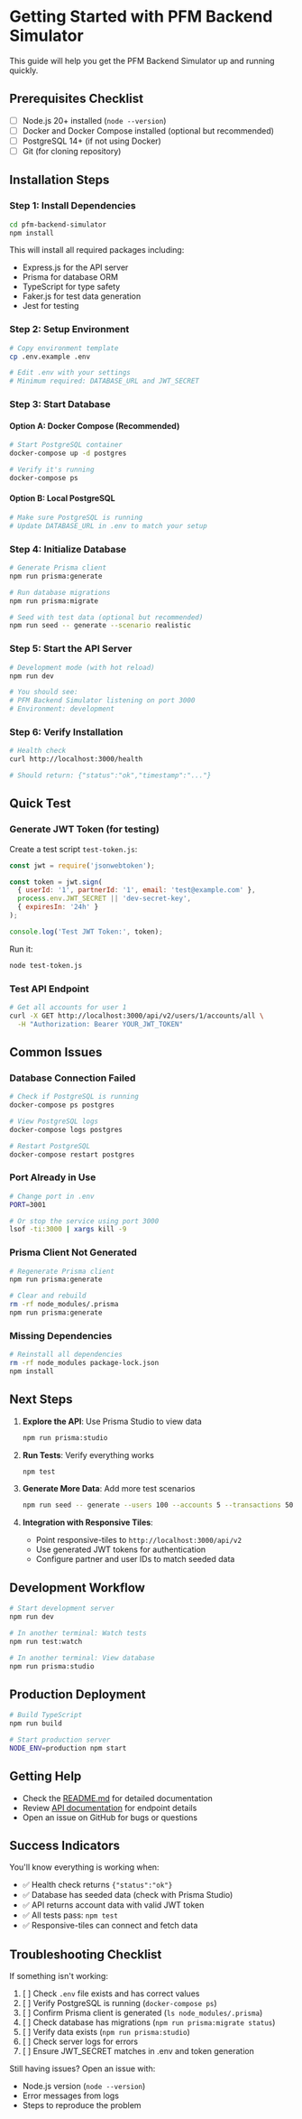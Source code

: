 # Getting Started with PFM Backend Simulator

This guide will help you get the PFM Backend Simulator up and running quickly.

## Prerequisites Checklist

- [ ] Node.js 20+ installed (`node --version`)
- [ ] Docker and Docker Compose installed (optional but recommended)
- [ ] PostgreSQL 14+ (if not using Docker)
- [ ] Git (for cloning repository)

## Installation Steps

### Step 1: Install Dependencies

```bash
cd pfm-backend-simulator
npm install
```

This will install all required packages including:
- Express.js for the API server
- Prisma for database ORM
- TypeScript for type safety
- Faker.js for test data generation
- Jest for testing

### Step 2: Setup Environment

```bash
# Copy environment template
cp .env.example .env

# Edit .env with your settings
# Minimum required: DATABASE_URL and JWT_SECRET
```

### Step 3: Start Database

#### Option A: Docker Compose (Recommended)

```bash
# Start PostgreSQL container
docker-compose up -d postgres

# Verify it's running
docker-compose ps
```

#### Option B: Local PostgreSQL

```bash
# Make sure PostgreSQL is running
# Update DATABASE_URL in .env to match your setup
```

### Step 4: Initialize Database

```bash
# Generate Prisma client
npm run prisma:generate

# Run database migrations
npm run prisma:migrate

# Seed with test data (optional but recommended)
npm run seed -- generate --scenario realistic
```

### Step 5: Start the API Server

```bash
# Development mode (with hot reload)
npm run dev

# You should see:
# PFM Backend Simulator listening on port 3000
# Environment: development
```

### Step 6: Verify Installation

```bash
# Health check
curl http://localhost:3000/health

# Should return: {"status":"ok","timestamp":"..."}
```

## Quick Test

### Generate JWT Token (for testing)

Create a test script `test-token.js`:

```javascript
const jwt = require('jsonwebtoken');

const token = jwt.sign(
  { userId: '1', partnerId: '1', email: 'test@example.com' },
  process.env.JWT_SECRET || 'dev-secret-key',
  { expiresIn: '24h' }
);

console.log('Test JWT Token:', token);
```

Run it:
```bash
node test-token.js
```

### Test API Endpoint

```bash
# Get all accounts for user 1
curl -X GET http://localhost:3000/api/v2/users/1/accounts/all \
  -H "Authorization: Bearer YOUR_JWT_TOKEN"
```

## Common Issues

### Database Connection Failed

```bash
# Check if PostgreSQL is running
docker-compose ps postgres

# View PostgreSQL logs
docker-compose logs postgres

# Restart PostgreSQL
docker-compose restart postgres
```

### Port Already in Use

```bash
# Change port in .env
PORT=3001

# Or stop the service using port 3000
lsof -ti:3000 | xargs kill -9
```

### Prisma Client Not Generated

```bash
# Regenerate Prisma client
npm run prisma:generate

# Clear and rebuild
rm -rf node_modules/.prisma
npm run prisma:generate
```

### Missing Dependencies

```bash
# Reinstall all dependencies
rm -rf node_modules package-lock.json
npm install
```

## Next Steps

1. **Explore the API**: Use Prisma Studio to view data
   ```bash
   npm run prisma:studio
   ```

2. **Run Tests**: Verify everything works
   ```bash
   npm test
   ```

3. **Generate More Data**: Add more test scenarios
   ```bash
   npm run seed -- generate --users 100 --accounts 5 --transactions 500
   ```

4. **Integration with Responsive Tiles**:
   - Point responsive-tiles to `http://localhost:3000/api/v2`
   - Use generated JWT tokens for authentication
   - Configure partner and user IDs to match seeded data

## Development Workflow

```bash
# Start development server
npm run dev

# In another terminal: Watch tests
npm run test:watch

# In another terminal: View database
npm run prisma:studio
```

## Production Deployment

```bash
# Build TypeScript
npm run build

# Start production server
NODE_ENV=production npm start
```

## Getting Help

- Check the [README.md](./README.md) for detailed documentation
- Review [API documentation](./docs/API.md) for endpoint details
- Open an issue on GitHub for bugs or questions

## Success Indicators

You'll know everything is working when:

- ✅ Health check returns `{"status":"ok"}`
- ✅ Database has seeded data (check with Prisma Studio)
- ✅ API returns account data with valid JWT token
- ✅ All tests pass: `npm test`
- ✅ Responsive-tiles can connect and fetch data

## Troubleshooting Checklist

If something isn't working:

1. [ ] Check `.env` file exists and has correct values
2. [ ] Verify PostgreSQL is running (`docker-compose ps`)
3. [ ] Confirm Prisma client is generated (`ls node_modules/.prisma`)
4. [ ] Check database has migrations (`npm run prisma:migrate status`)
5. [ ] Verify data exists (`npm run prisma:studio`)
6. [ ] Check server logs for errors
7. [ ] Ensure JWT_SECRET matches in .env and token generation

Still having issues? Open an issue with:
- Node.js version (`node --version`)
- Error messages from logs
- Steps to reproduce the problem
